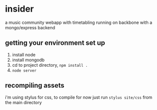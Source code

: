 # insider

a music community webapp with timetabling running on backbone with a mongo/express backend

## getting your environment set up
1. install node
2. install mongodb
3. cd to project directory, ````npm install .````
4. ````node server````

## recompiling assets
i'm using stylus for css, to compile for now just run ````stylus site/css```` from the main directory 
